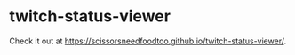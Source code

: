 # twitch-status-viewer
Check it out at https://scissorsneedfoodtoo.github.io/twitch-status-viewer/.
